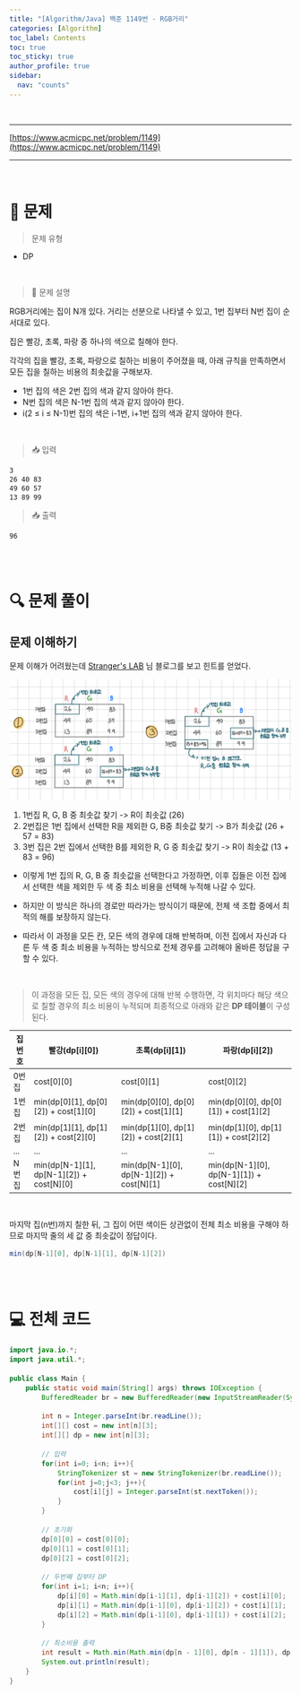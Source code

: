 ```yaml
---
title: "[Algorithm/Java] 백준 1149번 - RGB거리"
categories: [Algorithm]
toc_label: Contents
toc: true
toc_sticky: true
author_profile: true
sidebar:
  nav: "counts"
---
```


<br>

---

[https://www.acmicpc.net/problem/1149](https://www.acmicpc.net/problem/1149)

---

<br>

# 📌 문제

> 문제 유형

- DP

<br>

> 📘 문제 설명

RGB거리에는 집이 N개 있다. 거리는 선분으로 나타낼 수 있고, 1번 집부터 N번 집이 순서대로 있다.

집은 빨강, 초록, 파랑 중 하나의 색으로 칠해야 한다.

각각의 집을 빨강, 초록, 파랑으로 칠하는 비용이 주어졌을 때, 아래 규칙을 만족하면서 모든 집을 칠하는 비용의 최솟값을 구해보자.

- 1번 집의 색은 2번 집의 색과 같지 않아야 한다.
- N번 집의 색은 N-1번 집의 색과 같지 않아야 한다.
- i(2 ≤ i ≤ N-1)번 집의 색은 i-1번, i+1번 집의 색과 같지 않아야 한다.

<br>

> 📥 입력

```
3
26 40 83
49 60 57
13 89 99
```

> 📥 출력

```
96
```

<br><br>

# 🔍 문제 풀이

## 문제 이해하기

문제 이해가 어려웠는데 [Stranger's LAB](https://st-lab.tistory.com/128) 님 블로그를 보고 힌트를 얻었다.

![1149](../../../assets/images/2024/1149.png)

1. 1번집 R, G, B 중 최솟값 찾기 -> R이 최솟값 (26)
2. 2번집은 1번 집에서 선택한 R을 제외한 G, B중 최솟값 찾기 -> B가 최솟값 (26 + 57 = 83)
3. 3번 집은 2번 집에서 선택한 B를 제외한 R, G 중 최솟값 찾기 -> R이 최솟값 (13 + 83 = 96)

- 이렇게 1번 집의 R, G, B 중 최솟값을 선택한다고 가정하면,
  이후 집들은 이전 집에서 선택한 색을 제외한 두 색 중 최소 비용을 선택해 누적해 나갈 수 있다.

- 하지만 이 방식은 하나의 경로만 따라가는 방식이기 때문에,
  전체 색 조합 중에서 최적의 해를 보장하지 않는다.

- 따라서 이 과정을 모든 칸, 모든 색의 경우에 대해 반복하며,
  이전 집에서 자신과 다른 두 색 중 최소 비용을 누적하는 방식으로
  전체 경우를 고려해야 올바른 정답을 구할 수 있다.

<br>

> 이 과정을 모든 집, 모든 색의 경우에 대해 반복 수행하면,
> 각 위치마다 해당 색으로 칠할 경우의 최소 비용이 누적되며
> 최종적으로 아래와 같은 **DP 테이블**이 구성된다.

| 집 번호 | 빨강(dp\[i]\[0])                               | 초록(dp\[i]\[1])                               | 파랑(dp\[i]\[2])                               |
| ------- | ---------------------------------------------- | ---------------------------------------------- | ---------------------------------------------- |
| 0번 집  | cost\[0]\[0]                                   | cost\[0]\[1]                                   | cost\[0]\[2]                                   |
| 1번 집  | min(dp\[0]\[1], dp\[0]\[2]) + cost\[1]\[0]     | min(dp\[0]\[0], dp\[0]\[2]) + cost\[1]\[1]     | min(dp\[0]\[0], dp\[0]\[1]) + cost\[1]\[2]     |
| 2번 집  | min(dp\[1]\[1], dp\[1]\[2]) + cost\[2]\[0]     | min(dp\[1]\[0], dp\[1]\[2]) + cost\[2]\[1]     | min(dp\[1]\[0], dp\[1]\[1]) + cost\[2]\[2]     |
| ...     | ...                                            | ...                                            | ...                                            |
| N번 집  | min(dp\[N-1]\[1], dp\[N-1]\[2]) + cost\[N]\[0] | min(dp\[N-1]\[0], dp\[N-1]\[2]) + cost\[N]\[1] | min(dp\[N-1]\[0], dp\[N-1]\[1]) + cost\[N]\[2] |

<br>

마지막 집(n번)까지 칠한 뒤, 그 집이 어떤 색이든 상관없이 전체 최소 비용을 구해야 하므로 마지막 줄의 세 값 중 최솟값이 정답이다.

```java
min(dp[N-1][0], dp[N-1][1], dp[N-1][2])
```

<br><br>

# 💻 전체 코드

```java
import java.io.*;
import java.util.*;

public class Main {
    public static void main(String[] args) throws IOException {
        BufferedReader br = new BufferedReader(new InputStreamReader(System.in));

        int n = Integer.parseInt(br.readLine());
        int[][] cost = new int[n][3];
        int[][] dp = new int[n][3];

        // 입력
        for(int i=0; i<n; i++){
            StringTokenizer st = new StringTokenizer(br.readLine());
            for(int j=0;j<3; j++){
                cost[i][j] = Integer.parseInt(st.nextToken());
            }
        }

        // 초기화
        dp[0][0] = cost[0][0];
        dp[0][1] = cost[0][1];
        dp[0][2] = cost[0][2];

        // 두번째 집부터 DP
        for(int i=1; i<n; i++){
            dp[i][0] = Math.min(dp[i-1][1], dp[i-1][2]) + cost[i][0];
            dp[i][1] = Math.min(dp[i-1][0], dp[i-1][2]) + cost[i][1];
            dp[i][2] = Math.min(dp[i-1][0], dp[i-1][1]) + cost[i][2];
        }

        // 최소비용 출력
        int result = Math.min(Math.min(dp[n - 1][0], dp[n - 1][1]), dp[n - 1][2]); // 세 수를 비교하기 위해 두 번 호출
        System.out.println(result);
    }
}
```

<br>
